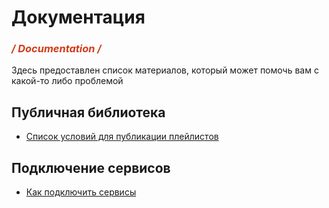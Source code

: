 # Документация
<h3 style="color: #d03b18; font-style: italic;">/ Documentation /</h3>
Здесь предоставлен список материалов, который может помочь вам с какой-то либо проблемой

## Публичная библиотека
- [Список условий для публикации плейлистов](/docs/info/ru_ru)

## Подключение сервисов
- [Как подключить сервисы](https://github.com/topi314/LavaSrc?tab=readme-ov-file#lavaplayer-usage)
